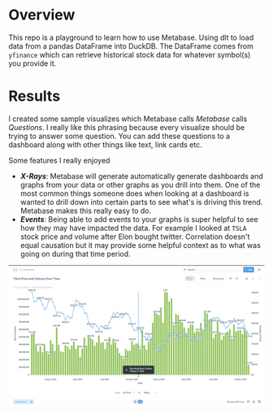 # Overview

This repo is a playground to learn how to use Metabase. Using dlt to load data from a pandas DataFrame into DuckDB. The DataFrame comes from `yfinance` which can retrieve historical stock data for whatever symbol(s) you provide it.

# Results

I created some sample visualizes which Metabase calls *Metabase* calls *Questions*. I really like this phrasing because every visualize should be trying to answer some question. You can add these questions to a dashboard along with other things like text, link cards etc.

Some features I really enjoyed 
- ***X-Rays***: Metabase will generate automatically generate dashboards and graphs from your data or other graphs as you drill into them. One of the most common things someone does when looking at a dashboard is wanted to drill down into certain parts to see what's is driving this trend. Metabase makes this really easy to do.
- ***Events***: Being able to add events to your graphs is super helpful to see how they may have impacted the data. For example I looked at `TSLA` stock price and volume after Elon bought twitter. Correlation doesn't equal causation but it may provide some helpful context as to what was going on during that time period.

![](assets/images/metabase-tsla-stock.png)

